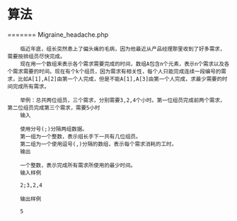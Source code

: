 # 算法
=======
Migraine_headache.php

        临近年底，组长突然患上了偏头痛的毛病，因为他最近从产品经理那里收到了好多需求，需要按排组员尽快完成。
        现在用一个数组来表示各个需求需要完成的时间，数组A包含n个元素，表示n个需求以及各个需求需要的时间。现在有个k个组员，因为需求有相关性，每个人只能完成连续一段编号的需求，比如A[1],A[2]由第一个人完成，但是不能A[1],A[3]由第一个人完成，求最少需要的时间完成所有需求。

        举例：总共两位组员，三个需求，分别需要3,2,4个小时。第一位组员完成前两个需求，第二位组员完成第三个需求，需要5小时
        输入
        
        使用分号(;)分隔两组数据。
        第一组为一个整数，表示组长手下一共有几位组员。
        第二组为一个使用逗号(,)分隔的数组，表示每个需求消耗的工时。
        输出
        
        一个整数，表示完成所有需求所使用的最少时间。
        输入样例
        
        2;3,2,4
        
        输出样例
        
        5
